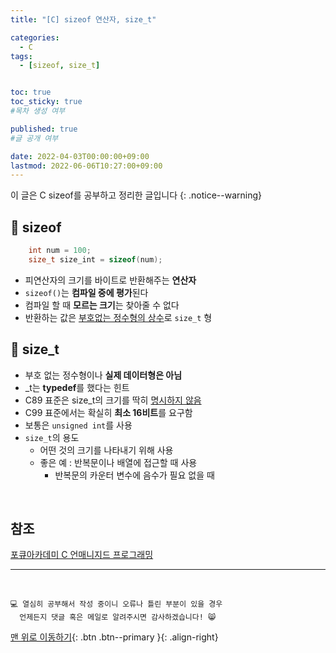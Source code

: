 ```yaml
---
title: "[C] sizeof 연산자, size_t" 

categories:
  - C
tags:
  - [sizeof, size_t]


toc: true
toc_sticky: true
#목차 생성 여부

published: true
#글 공개 여부

date: 2022-04-03T00:00:00+09:00
lastmod: 2022-06-06T10:27:00+09:00
---
```


이 글은 C sizeof를 공부하고 정리한 글입니다
{: .notice--warning}

## 📌 sizeof

```c
    int num = 100;
    size_t size_int = sizeof(num);
```
- 피연산자의 크기를 바이트로 반환해주는 **연산자**
- `sizeof()`는 **컴파일 중에 평가**된다
- 컴파일 할 때 **모르는 크기**는 찾아줄 수 없다
- 반환하는 값은 <u>부호없는 정수형의 상수</u>로 `size_t` 형

## 📌 size_t

- 부호 없는 정수형이나 **실제 데이터형은 아님**
- _t는 **typedef**를 했다는 힌트
- C89 표준은 size_t의 크기를 딱히 <u>명시하지 않음</u>
- C99 표준에서는 확실히 **최소 16비트**를 요구함
- 보통은 `unsigned int`를 사용
- `size_t`의 용도
  - 어떤 것의 크기를 나타내기 위해 사용
  - 좋은 예 : 반복문이나 배열에 접근할 때 사용
    - 반복문의 카운터 변수에 음수가 필요 없을 때

<br>

## 참조
[포큐아카데미 C 언매니지드 프로그래밍](https://pocu-ko.teachable.com/p/comp2200)

***
<br>

    💻 열심히 공부해서 작성 중이니 오류나 틀린 부분이 있을 경우 
      언제든지 댓글 혹은 메일로 알려주시면 감사하겠습니다! 😸

[맨 위로 이동하기](#){: .btn .btn--primary }{: .align-right}